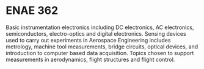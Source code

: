 # ENAE 362

Basic instrumentation electronics including DC electronics, AC electronics, semiconductors, electro-optics and digital electronics. Sensing devices used to carry out experiments in Aerospace Engineering includes metrology, machine tool measurements, bridge circuits, optical devices, and introduction to computer based data acquisition. Topics chosen to support measurements in aerodynamics, flight structures and flight control.
